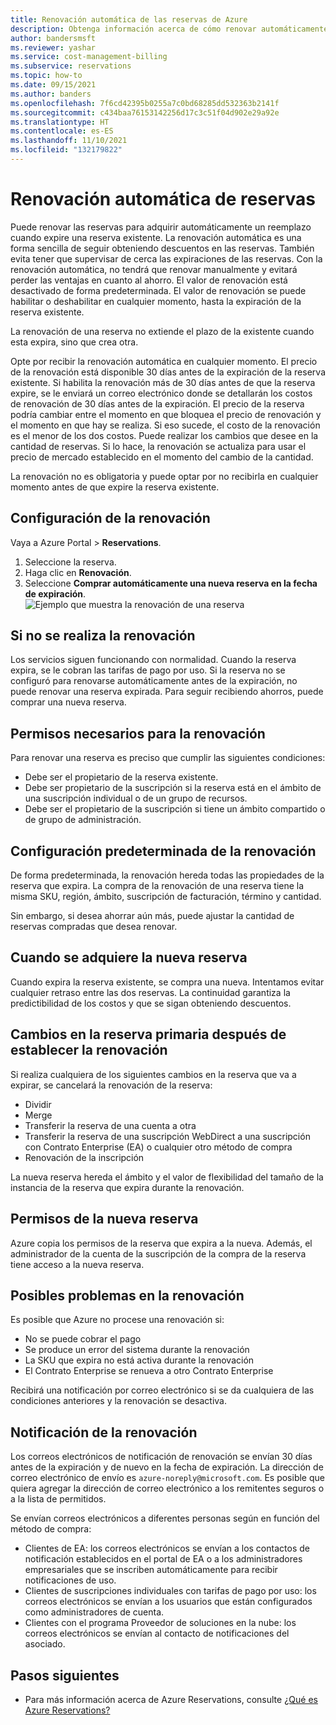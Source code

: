 ```yaml
---
title: Renovación automática de las reservas de Azure
description: Obtenga información acerca de cómo renovar automáticamente las reservas de Azure para seguir obteniendo descuentos en las reservas.
author: bandersmsft
ms.reviewer: yashar
ms.service: cost-management-billing
ms.subservice: reservations
ms.topic: how-to
ms.date: 09/15/2021
ms.author: banders
ms.openlocfilehash: 7f6cd42395b0255a7c0bd68285dd532363b2141f
ms.sourcegitcommit: c434baa76153142256d17c3c51f04d902e29a92e
ms.translationtype: HT
ms.contentlocale: es-ES
ms.lasthandoff: 11/10/2021
ms.locfileid: "132179822"
---
```

# <a name="automatically-renew-reservations"></a>Renovación automática de reservas

Puede renovar las reservas para adquirir automáticamente un reemplazo cuando expire una reserva existente. La renovación automática es una forma sencilla de seguir obteniendo descuentos en las reservas. También evita tener que supervisar de cerca las expiraciones de las reservas. Con la renovación automática, no tendrá que renovar manualmente y evitará perder las ventajas en cuanto al ahorro. El valor de renovación está desactivado de forma predeterminada. El valor de renovación se puede habilitar o deshabilitar en cualquier momento, hasta la expiración de la reserva existente.

La renovación de una reserva no extiende el plazo de la existente cuando esta expira, sino que crea otra.

Opte por recibir la renovación automática en cualquier momento. El precio de la renovación está disponible 30 días antes de la expiración de la reserva existente. Si habilita la renovación más de 30 días antes de que la reserva expire, se le enviará un correo electrónico donde se detallarán los costos de renovación de 30 días antes de la expiración. El precio de la reserva podría cambiar entre el momento en que bloquea el precio de renovación y el momento en que hay se realiza. Si eso sucede, el costo de la renovación es el menor de los dos costos. Puede realizar los cambios que desee en la cantidad de reservas. Si lo hace, la renovación se actualiza para usar el precio de mercado establecido en el momento del cambio de la cantidad.

La renovación no es obligatoria y puede optar por no recibirla en cualquier momento antes de que expire la reserva existente.

## <a name="set-up-renewal"></a>Configuración de la renovación

Vaya a Azure Portal > **Reservations**.

1. Seleccione la reserva.
2. Haga clic en **Renovación**.
3. Seleccione **Comprar automáticamente una nueva reserva en la fecha de expiración**.  
  ![Ejemplo que muestra la renovación de una reserva](./media/reservation-renew/reservation-renewal.png)

## <a name="if-you-dont-renew"></a>Si no se realiza la renovación

Los servicios siguen funcionando con normalidad. Cuando la reserva expira, se le cobran las tarifas de pago por uso. Si la reserva no se configuró para renovarse automáticamente antes de la expiración, no puede renovar una reserva expirada. Para seguir recibiendo ahorros, puede comprar una nueva reserva.

## <a name="required-renewal-permissions"></a>Permisos necesarios para la renovación

Para renovar una reserva es preciso que cumplir las siguientes condiciones:

- Debe ser el propietario de la reserva existente.
- Debe ser propietario de la suscripción si la reserva está en el ámbito de una suscripción individual o de un grupo de recursos.
- Debe ser el propietario de la suscripción si tiene un ámbito compartido o de grupo de administración.

## <a name="default-renewal-settings"></a>Configuración predeterminada de la renovación

De forma predeterminada, la renovación hereda todas las propiedades de la reserva que expira. La compra de la renovación de una reserva tiene la misma SKU, región, ámbito, suscripción de facturación, término y cantidad.

Sin embargo, si desea ahorrar aún más, puede ajustar la cantidad de reservas compradas que desea renovar.

## <a name="when-the-new-reservation-is-purchased"></a>Cuando se adquiere la nueva reserva

Cuando expira la reserva existente, se compra una nueva. Intentamos evitar cualquier retraso entre las dos reservas. La continuidad garantiza la predictibilidad de los costos y que se sigan obteniendo descuentos.

## <a name="changing-parent-reservation-after-setting-renewal"></a>Cambios en la reserva primaria después de establecer la renovación

Si realiza cualquiera de los siguientes cambios en la reserva que va a expirar, se cancelará la renovación de la reserva:

- Dividir
- Merge
- Transferir la reserva de una cuenta a otra
- Transferir la reserva de una suscripción WebDirect a una suscripción con Contrato Enterprise (EA) o cualquier otro método de compra
- Renovación de la inscripción

La nueva reserva hereda el ámbito y el valor de flexibilidad del tamaño de la instancia de la reserva que expira durante la renovación.

## <a name="new-reservation-permissions"></a>Permisos de la nueva reserva

Azure copia los permisos de la reserva que expira a la nueva. Además, el administrador de la cuenta de la suscripción de la compra de la reserva tiene acceso a la nueva reserva.

## <a name="potential-renewal-problems"></a>Posibles problemas en la renovación

Es posible que Azure no procese una renovación si:

- No se puede cobrar el pago
- Se produce un error del sistema durante la renovación
- La SKU que expira no está activa durante la renovación
- El Contrato Enterprise se renueva a otro Contrato Enterprise

Recibirá una notificación por correo electrónico si se da cualquiera de las condiciones anteriores y la renovación se desactiva.

## <a name="renewal-notification"></a>Notificación de la renovación

Los correos electrónicos de notificación de renovación se envían 30 días antes de la expiración y de nuevo en la fecha de expiración. La dirección de correo electrónico de envío es `azure-noreply@microsoft.com`. Es posible que quiera agregar la dirección de correo electrónico a los remitentes seguros o a la lista de permitidos.

Se envían correos electrónicos a diferentes personas según en función del método de compra:

- Clientes de EA: los correos electrónicos se envían a los contactos de notificación establecidos en el portal de EA o a los administradores empresariales que se inscriben automáticamente para recibir notificaciones de uso.
- Clientes de suscripciones individuales con tarifas de pago por uso: los correos electrónicos se envían a los usuarios que están configurados como administradores de cuenta.
- Clientes con el programa Proveedor de soluciones en la nube: los correos electrónicos se envían al contacto de notificaciones del asociado.

## <a name="next-steps"></a>Pasos siguientes
- Para más información acerca de Azure Reservations, consulte [¿Qué es Azure Reservations?](save-compute-costs-reservations.md)
